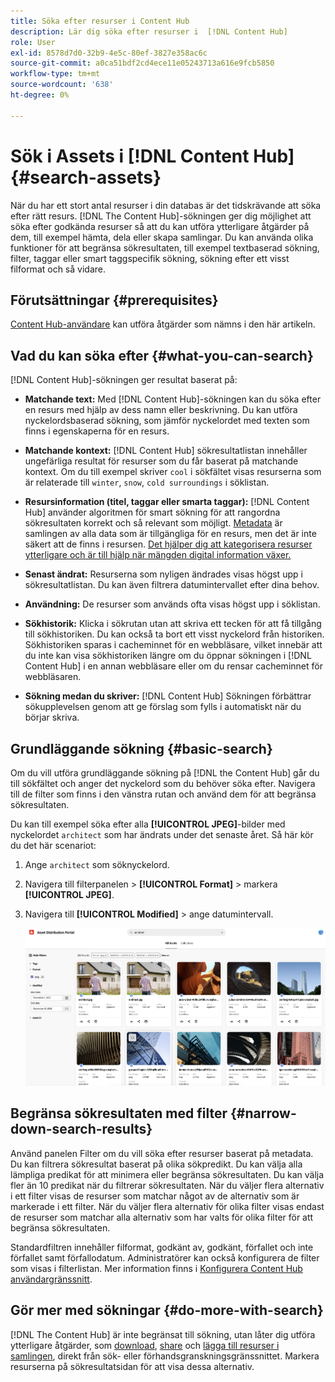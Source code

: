 ```yaml
---
title: Söka efter resurser i Content Hub
description: Lär dig söka efter resurser i  [!DNL Content Hub]
role: User
exl-id: 8578d7d0-32b9-4e5c-80ef-3827e358ac6c
source-git-commit: a0ca51bdf2cd4ece11e05243713a616e9fcb5850
workflow-type: tm+mt
source-wordcount: '638'
ht-degree: 0%

---
```


# Sök i Assets i [!DNL Content Hub] {#search-assets}

När du har ett stort antal resurser i din databas är det tidskrävande att söka efter rätt resurs. [!DNL The Content Hub]-sökningen ger dig möjlighet att söka efter godkända resurser så att du kan utföra ytterligare åtgärder på dem, till exempel hämta, dela eller skapa samlingar. Du kan använda olika funktioner för att begränsa sökresultaten, till exempel textbaserad sökning, filter, taggar eller smart taggspecifik sökning, sökning efter ett visst filformat och så vidare.

## Förutsättningar {#prerequisites}

[Content Hub-användare](deploy-content-hub.md#onboard-content-hub-users) kan utföra åtgärder som nämns i den här artikeln.

## Vad du kan söka efter  {#what-you-can-search}

[!DNL Content Hub]-sökningen ger resultat baserat på:

* **Matchande text:** Med [!DNL Content Hub]-sökningen kan du söka efter en resurs med hjälp av dess namn eller beskrivning. Du kan utföra nyckelordsbaserad sökning, som jämför nyckelordet med texten som finns i egenskaperna för en resurs.

* **Matchande kontext:** [!DNL Content Hub] sökresultatlistan innehåller ungefärliga resultat för resurser som du får baserat på matchande kontext. Om du till exempel skriver `cool` i sökfältet visas resurserna som är relaterade till `winter`, `snow`, `cold surroundings` i söklistan.

* **Resursinformation (titel, taggar eller smarta taggar):** [!DNL Content Hub] använder algoritmen för smart sökning för att rangordna sökresultaten korrekt och så relevant som möjligt. [Metadata](#asset-properties.md) är samlingen av alla data som är tillgängliga för en resurs, men det är inte säkert att de finns i resursen. [Det hjälper dig att kategorisera resurser ytterligare och är till hjälp när mängden digital information växer.](/help/assets/configure-content-hub-ui-options.md##configure-metadata-search-content-hub)

* **Senast ändrat:** Resurserna som nyligen ändrades visas högst upp i sökresultatlistan. Du kan även filtrera datumintervallet efter dina behov.

* **Användning:** De resurser som används ofta visas högst upp i söklistan.

* **Sökhistorik:** Klicka i sökrutan utan att skriva ett tecken för att få tillgång till sökhistoriken. Du kan också ta bort ett visst nyckelord från historiken. Sökhistoriken sparas i cacheminnet för en webbläsare, vilket innebär att du inte kan visa sökhistoriken längre om du öppnar sökningen i [!DNL Content Hub] i en annan webbläsare eller om du rensar cacheminnet för webbläsaren.

* **Sökning medan du skriver:** [!DNL Content Hub] Sökningen förbättrar sökupplevelsen genom att ge förslag som fylls i automatiskt när du börjar skriva.

## Grundläggande sökning {#basic-search}

Om du vill utföra grundläggande sökning på [!DNL the Content Hub] går du till sökfältet och anger det nyckelord som du behöver söka efter. Navigera till de filter som finns i den vänstra rutan och använd dem för att begränsa sökresultaten.

Du kan till exempel söka efter alla **[!UICONTROL JPEG]**-bilder med nyckelordet `architect` som har ändrats under det senaste året. Så här kör du det här scenariot:

1. Ange `architect` som söknyckelord.

1. Navigera till filterpanelen > **[!UICONTROL Format]** > markera **[!UICONTROL JPEG]**.

1. Navigera till **[!UICONTROL Modified]** > ange datumintervall.

   ![Grundläggande sökning](assets/basic-search.png)

## Begränsa sökresultaten med filter {#narrow-down-search-results}

Använd panelen Filter om du vill söka efter resurser baserat på metadata. Du kan filtrera sökresultat baserat på olika sökpredikt. Du kan välja alla lämpliga predikat för att minimera eller begränsa sökresultaten. Du kan välja fler än 10 predikat när du filtrerar sökresultaten. När du väljer flera alternativ i ett filter visas de resurser som matchar något av de alternativ som är markerade i ett filter. När du väljer flera alternativ för olika filter visas endast de resurser som matchar alla alternativ som har valts för olika filter för att begränsa sökresultaten.

Standardfiltren innehåller filformat, godkänt av, godkänt, förfallet och inte förfallet samt förfallodatum. Administratörer kan också konfigurera de filter som visas i filterlistan. Mer information finns i [Konfigurera Content Hub användargränssnitt](configure-content-hub-ui-options.md#configure-filters-content-hub).

<!--

<table>
    <tbody>
     <tr>
      <th><strong>Search Predicate</strong></th>
      <th><strong>Description</strong></th>
      <th><strong>Properties</strong></th>
     </tr>
     <tr>
      <td> Campaigns </td>
      <td> Allows you to search using planned activity performed to take any particular action. For example, advertisement campaign run on Ferrari to know the understand the interests of people using number of clicks people perform.</td>
      <td>NA</td>
     </tr>
     <tr>
      <td> Channels </td>
      <td> Helps you to understand the path from where the asset is coming from. For example, web, social media, books, catalog, etc.</td>
      <td>NA</td>
     </tr>
     <tr>
      <td> Region </td>
      <td> Helps you to understand the location where the asset is created. For example, Japan, EMEA, Worldwide, etc.</td>
      <td>NA</td>
     </tr>
     <tr>
      <td> Keywords </td>
      <td> Keyword helps you search using terms or the words that you enter based on the topic. For example, images, low-resolution, etc.</td>
      <td>NA</td>
     </tr>
     <tr>
      <td> Timeframe </td>
      <td> Helps you search assets using timeline. For example, search by year 2024, Q3 2023, etc.</td>
      <td>NA</td>
     </tr>
     <tr>
      <td>File format</td>
      <td>Composition of an asset. The supported assets include image, document, video, printable media, and so on.</td>
      <td>
        <ul>
            <li>[!UICONTROL JPEG]</li> 
            <li>[!UICONTROL Quicktime]</li> 
            <li>[!UICONTROL PNG]</li> 
            <li>[!UICONTROL WebP]</li> 
            <li>[!UICONTROL MP4]</li> 
            <li>[!UICONTROL Plain]</li> 
            <li>[!UICONTROL PDF]</li>
            <li>[!UICONTROL SVG + XML]</li>
        </ul>
      </td>
     </tr>
     <tr>
      <td>Tags</td>
      <td>Tags help you categorize assets that can be browsed and searched more efficiently based on hierarchical taxonomies.</td>
      <td>
        <ul>
            <li>Field label</li>
            <li>Property name</li>
            <li>Path</li>
            <li>Description</li>
        </ul>
      </td>
     </tr>
     <!--<tr>
      <td>Subject</td>
      <td>Classification of assets based on their theme. For example, colorful, hiking, outdoors.</td>
      <td>NA</td>
     </tr>
          <tr>
      <td>Last modified</td>
      <td>Search assets based on their last modification. Specify the date range using the Start date and End date fields.</td>
      <td>
        <ul>
            <li>Range text (From)</li> 
            <li>Range text (To) </li>
        </ul>
      </td>
     </tr>    
     <!--<tr>
      <td>Asset ID</td>
      <td>Unique number that identifies the asset.</td>
      <td>NA</td>
     </tr>
     <tr>
      <td> Colors </td>
      <td> Helps you search assets using colors that are automatically identified in an asset using Adobe's Sensei AI capabilities.</td>
      <td>NA</td>
     </tr>  
    </tbody>
   </table>

-->

## Gör mer med sökningar {#do-more-with-search}

[!DNL The Content Hub] är inte begränsat till sökning, utan låter dig utföra ytterligare åtgärder, som [download](download-assets-content-hub.md), [share](share-assets-content-hub.md) och [lägga till resurser i samlingen](collections-content-hub.md), direkt från sök- eller förhandsgranskningsgränssnittet. Markera resurserna på sökresultatsidan för att visa dessa alternativ.

